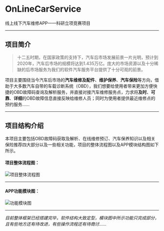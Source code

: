 # OnLineCarService

线上线下汽车维修APP——科研立项竞赛项目

---

## 项目简介

> 十二五时期，在国家政策的支持下，汽车后市场发展前景一片光明，预计到2020年，汽车后市场的规模将达到1.435万亿。庞大的市场资源以及十分稀缺的后市场服务为我们的软件汽车服务平台提供了十分可观的前景。

项目主要围绕当今汽车后市场的**汽车维修及配件**、**维护保养**、**汽车保险**等方向，借助于大多数汽车自带的车载诊断系统（OBD），我们想要给使用者带来更加方便快捷的OBD故障码查询及解析服务，并直接对接汽车维修服务点，力求将**及时**、**可靠**、**详细**的OBD故障信息直接反映给维修人员；同时为使用者提供最近维修点的预约服务……

---

## 项目结构介绍

本项目主要包括OBD故障码获取及解析、在线维修预订、汽车保养知识以及相关保险推荐四大部分以及一些相关功能，项目的整体流程图以及APP模块结构图如下所示。

#### 项目整体流程图：

![项目整体流程图](http://120.79.183.78/images/overall_project_flow_chart.png)

---

#### APP功能模块图：

![功能模块图](http://120.79.183.78/images/functional_module_diagram.png)

---

*目前整体框架已经搭建完毕，软件结构大致定型，模块图中所示功能只完成部分，且有些地方还有待改进，有些操作流程还有待商讨……*
